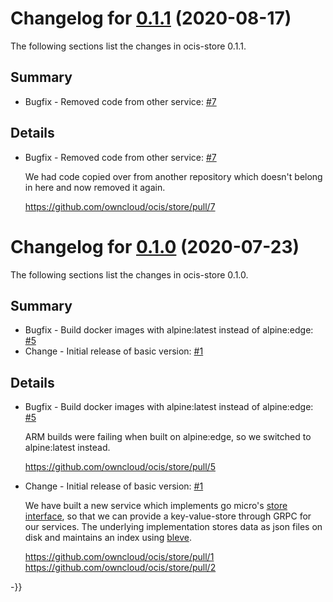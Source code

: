 # Changelog for [0.1.1] (2020-08-17)

The following sections list the changes in ocis-store 0.1.1.

[0.1.1]: https://github.com/owncloud/ocis/store/compare/v0.1.0...v0.1.1

## Summary

* Bugfix - Removed code from other service: [#7](https://github.com/owncloud/ocis/store/pull/7)

## Details

* Bugfix - Removed code from other service: [#7](https://github.com/owncloud/ocis/store/pull/7)

   We had code copied over from another repository which doesn't belong in here and now removed it
   again.

   https://github.com/owncloud/ocis/store/pull/7

# Changelog for [0.1.0] (2020-07-23)

The following sections list the changes in ocis-store 0.1.0.

[0.1.0]: https://github.com/owncloud/ocis/store/compare/a57983ac33e65bcd73702eb1d74f56d36a94ef6c...v0.1.0

## Summary

* Bugfix - Build docker images with alpine:latest instead of alpine:edge: [#5](https://github.com/owncloud/ocis/store/pull/5)
* Change - Initial release of basic version: [#1](https://github.com/owncloud/ocis/store/pull/1)

## Details

* Bugfix - Build docker images with alpine:latest instead of alpine:edge: [#5](https://github.com/owncloud/ocis/store/pull/5)

   ARM builds were failing when built on alpine:edge, so we switched to alpine:latest instead.

   https://github.com/owncloud/ocis/store/pull/5


* Change - Initial release of basic version: [#1](https://github.com/owncloud/ocis/store/pull/1)

   We have built a new service which implements go micro's [store
   interface](https://github.com/micro/development/blob/master/design/framework/store.md),
   so that we can provide a key-value-store through GRPC for our services. The underlying
   implementation stores data as json files on disk and maintains an index using
   [bleve](https://github.com/blevesearch/bleve).

   https://github.com/owncloud/ocis/store/pull/1
   https://github.com/owncloud/ocis/store/pull/2

-}}
